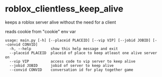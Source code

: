 # roblox_clientless_keep_alive
keeps a roblox server alive without the need for a client

reads cookie from "cookie" env var
```
usage: main.py [-h] [--placeid PLACEID] [--vip VIP] [--jobid JOBID] [--convid CONVID]
  -h, --help         show this help message and exit
  --placeid PLACEID  placeid of place to keep atleast one alive server on
  --vip VIP          access code to vip server to keep alive
  --jobid JOBID      jobid of server to keep alive
  --convid CONVID    conversation id for play together game
```

